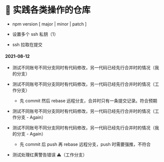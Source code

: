 # 🚀 实践各类操作的仓库

- npm version [ major | minor | patch ]

- 设置多个 ssh 私钥（1）
- ssh 拉取在提交

#### 2021-08-12

- 测试不同账号不同分支同时有代码修改，另一代码已经先行合并时的情况（我的分支）

- 测试不同账号不同分支同时有代码修改，另一代码已经先行合并时的情况（工作分支）

  - 先 commit 然后 rebase 远程分支，合并时只有一条提交记录。符合预期

- 测试不同账号不同分支同时有代码修改，另一代码已经先行合并时的情况（工作分支 - Again）

- 测试不同账号不同分支同时有代码修改，另一代码已经先行合并时的情况（我的分支 - Again）

  - 先 commit 后 push 再 rebase 远程分支，push 时需要强推，不符合

- 测试处理红黄警告错误 ⚠️（工作分支）
